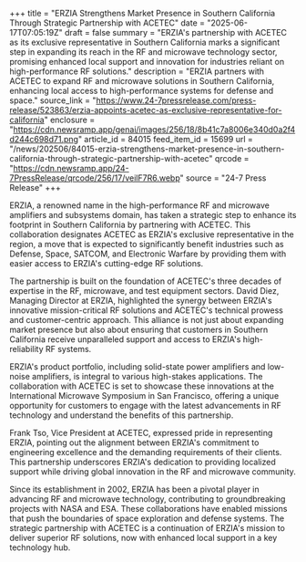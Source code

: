 +++
title = "ERZIA Strengthens Market Presence in Southern California Through Strategic Partnership with ACETEC"
date = "2025-06-17T07:05:19Z"
draft = false
summary = "ERZIA's partnership with ACETEC as its exclusive representative in Southern California marks a significant step in expanding its reach in the RF and microwave technology sector, promising enhanced local support and innovation for industries reliant on high-performance RF solutions."
description = "ERZIA partners with ACETEC to expand RF and microwave solutions in Southern California, enhancing local access to high-performance systems for defense and space."
source_link = "https://www.24-7pressrelease.com/press-release/523863/erzia-appoints-acetec-as-exclusive-representative-for-california"
enclosure = "https://cdn.newsramp.app/genai/images/256/18/8b41c7a8006e340d0a2f4d244c698d71.png"
article_id = 84015
feed_item_id = 15699
url = "/news/202506/84015-erzia-strengthens-market-presence-in-southern-california-through-strategic-partnership-with-acetec"
qrcode = "https://cdn.newsramp.app/24-7PressRelease/qrcode/256/17/veilF7R6.webp"
source = "24-7 Press Release"
+++

<p>ERZIA, a renowned name in the high-performance RF and microwave amplifiers and subsystems domain, has taken a strategic step to enhance its footprint in Southern California by partnering with ACETEC. This collaboration designates ACETEC as ERZIA's exclusive representative in the region, a move that is expected to significantly benefit industries such as Defense, Space, SATCOM, and Electronic Warfare by providing them with easier access to ERZIA's cutting-edge RF solutions.</p><p>The partnership is built on the foundation of ACETEC's three decades of expertise in the RF, microwave, and test equipment sectors. David Diez, Managing Director at ERZIA, highlighted the synergy between ERZIA's innovative mission-critical RF solutions and ACETEC's technical prowess and customer-centric approach. This alliance is not just about expanding market presence but also about ensuring that customers in Southern California receive unparalleled support and access to ERZIA's high-reliability RF systems.</p><p>ERZIA's product portfolio, including solid-state power amplifiers and low-noise amplifiers, is integral to various high-stakes applications. The collaboration with ACETEC is set to showcase these innovations at the International Microwave Symposium in San Francisco, offering a unique opportunity for customers to engage with the latest advancements in RF technology and understand the benefits of this partnership.</p><p>Frank Tso, Vice President at ACETEC, expressed pride in representing ERZIA, pointing out the alignment between ERZIA's commitment to engineering excellence and the demanding requirements of their clients. This partnership underscores ERZIA's dedication to providing localized support while driving global innovation in the RF and microwave community.</p><p>Since its establishment in 2002, ERZIA has been a pivotal player in advancing RF and microwave technology, contributing to groundbreaking projects with NASA and ESA. These collaborations have enabled missions that push the boundaries of space exploration and defense systems. The strategic partnership with ACETEC is a continuation of ERZIA's mission to deliver superior RF solutions, now with enhanced local support in a key technology hub.</p>